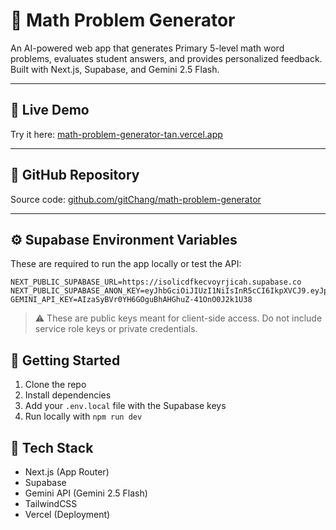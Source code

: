 # 🧠 Math Problem Generator

An AI-powered web app that generates Primary 5-level math word problems, evaluates student answers, and provides personalized feedback. Built with Next.js, Supabase, and Gemini 2.5 Flash.

---

## 🔗 Live Demo

Try it here: [math-problem-generator-tan.vercel.app](https://math-problem-generator-tan.vercel.app)

---

## 📁 GitHub Repository

Source code: [github.com/gitChang/math-problem-generator](https://github.com/gitChang/math-problem-generator)

---

## ⚙️ Supabase Environment Variables

These are required to run the app locally or test the API:

```env
NEXT_PUBLIC_SUPABASE_URL=https://isolicdfkecvoyrjicah.supabase.co
NEXT_PUBLIC_SUPABASE_ANON_KEY=eyJhbGciOiJIUzI1NiIsInR5cCI6IkpXVCJ9.eyJpc3MiOiJzdXBhYmFzZSIsInJlZiI6Imlzb2xpY2Rma2Vjdm95cmppY2FoIiwicm9sZSI6ImFub24iLCJpYXQiOjE3NTk1NzAxNzYsImV4cCI6MjA3NTE0NjE3Nn0.lma8gF8O8IxvfvMEYDrmNxq1hXfO3yvOxgl2lBCqDu4
GEMINI_API_KEY=AIzaSyBVr0YH6GOguBhAHGhuZ-41OnO0J2k1U38
```

> ⚠️ These are public keys meant for client-side access. Do not include service role keys or private credentials.

## 🚀 Getting Started

1. Clone the repo
2. Install dependencies
3. Add your `.env.local` file with the Supabase keys
4. Run locally with `npm run dev`

## 🧰 Tech Stack

- Next.js (App Router)
- Supabase
- Gemini API (Gemini 2.5 Flash)
- TailwindCSS
- Vercel (Deployment)
